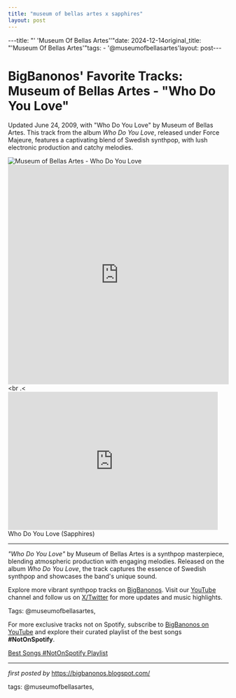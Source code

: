 ```yaml
---
title: "museum of bellas artes x sapphires"
layout: post
---
```

---title: "' 'Museum Of Bellas Artes''"date: 2024-12-14original_title: "'Museum Of Bellas Artes'"tags:  - '@museumofbellasartes'layout: post---<!-- Post Title --><h1 >BigBanonos' Favorite Tracks: Museum of Bellas Artes - "Who Do You Love"</h1> <!-- Introductory Text --><p >Updated June 24, 2009, with "Who Do You Love" by Museum of Bellas Artes. This track from the album <em>Who Do You Love</em>, released under Force Majeure, features a captivating blend of Swedish synthpop, with lush electronic production and catchy melodies.</p> <!-- Featured Image --><div > <img src="https://lastfm.freetls.fastly.net/i/u/ar0/8be70979fdd548c896f2354ff87eda63.jpg" alt="Museum of Bellas Artes - Who Do You Love" /></div> <!-- YouTube Video Embed --><div > <iframe width="100%" height="501" src="https://www.youtube.com/embed/Q5d7HcD_X3Y" title="Museum of Bellas Artes - Who do you love" frameborder="0" allow="accelerometer; autoplay; clipboard-write; encrypted-media; gyroscope; picture-in-picture; web-share" referrerpolicy="strict-origin-when-cross-origin" allowfullscreen></iframe> <br .< <iframe allowfullscreen="" frameborder="0" height="315" src="https://www.youtube.com/embed/Q5d7HcD_X3Y?list=PLtuNtuTatqI0T_GCRVtVWFUSn_PgEFzjS" width="95%"></iframe><br />Who Do You Love (Sapphires)<hr /></div> <!-- Song Information --><div > <p><em>"Who Do You Love"</em> by Museum of Bellas Artes is a synthpop masterpiece, blending atmospheric production with engaging melodies. Released on the album <em>Who Do You Love</em>, the track captures the essence of Swedish synthpop and showcases the band's unique sound.</p></div> <!-- Footer Links --><div > <p>Explore more vibrant synthpop tracks on <a href="https://bigbanonos.blogspot.com/" target="_blank">BigBanonos</a>. Visit our <a href="https://www.youtube.com/@BigBanonos" target="_blank">YouTube</a> channel and follow us on <a href="https://x.com/bigbanonos" target="_blank">X/Twitter</a> for more updates and music highlights.</p></div> <!-- Tags --><p >Tags: @museumofbellasartes,</p><!--Subscribe and Playlist Links--><div>    <p>For more exclusive tracks not on Spotify, subscribe to <a href="https://www.youtube.com/@BigBanonos" target="_blank">BigBanonos on YouTube</a> and explore their curated playlist of the best songs <strong>#NotOnSpotify</strong>.</p>    <p><a href="https://www.youtube.com/playlist?list=PLtuNtuTatqI0kFahUCbtbfenC_ET5O_tr" target="_blank">Best Songs #NotOnSpotify Playlist<br /></a></p></div><hr /><p><em>first posted by</em> <a href="https://bigbanonos.blogspot.com/" rel="noopener" target="_new">https://bigbanonos.blogspot.com/</a></p><p>tags: @museumofbellasartes,</p>